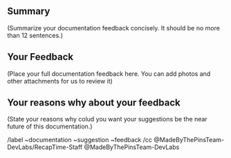 ## Summary

(Summarize your documentation feedback concisely. It should be no more than 12 sentences.)

## Your Feedback

(Place your full documentation feedback here. You can add photos and other attachments
for us to review it)

## Your reasons why about your feedback

(State your reasons why colud you want your suggestions be the near future of this documentation.)

/label ~documentation ~suggestion ~feedback
/cc @MadeByThePinsTeam-DevLabs/RecapTime-Staff @MadeByThePinsTeam-DevLabs